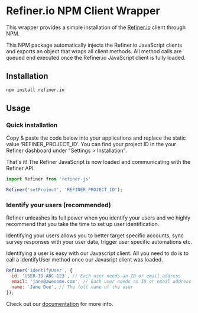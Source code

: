 # Refiner.io NPM Client Wrapper

This wrapper provides a simple installation of the [Refiner.io](https://refiner.io) client through NPM. 

This NPM package automatically injects the Refiner.io JavaScript clients and exports an object that wraps all client methods. All method calls are queued end executed once the Refiner.io JavaScript client is fully loaded.

## Installation

```sh
npm install refiner.io
```

## Usage

### Quick installation 

Copy & paste the code below into your applications and replace the static value ‘REFINER_PROJECT_ID’. You can find your project ID in the your Refiner dashboard under "Settings > Installation".

That's it! The Refiner JavaScript is now loaded and communicating with the Refiner API.

```js
import Refiner from 'refiner-js'

Refiner('setProject', 'REFINER_PROJECT_ID');
```

### Identify your users (recommended)

Refiner unleashes its full power when you identify your users and we highly recommend that you take the time to set up user identification.

Identifying your users allows you to better target specific accounts, sync survey responses with your user data, trigger user specific automations etc.

Identifying a user is easy with our Javascript client. All you need to do is to call a identifyUser method once our Javasript client was loaded.

```js
Refiner('identifyUser', {
  id: 'USER-ID-ABC-123', // Each user needs an ID or email address
  email: 'jane@awesome.com', // Each user needs an ID or email address
  name: 'Jane Doe', // The full name of the user
});
```

Check out our [documentation](https://refiner.io/documentation/) for more info.
